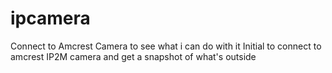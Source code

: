 # ipcamera
Connect to Amcrest Camera to see what i can do with it
Initial to connect to amcrest IP2M camera and get a snapshot of what's outside
